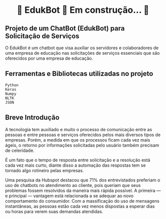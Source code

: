 <h1 align="center"> 
	🚧  EdukBot 🚀 Em construção...  🚧
</h1>

## Projeto de um ChatBot (EdukBot) para Solicitação de Serviços ##

O EdukBot é um chatbot que visa auxiliar os servidores e colaboradores de uma empresa de educação nas solicitações de serviços essenciais que são oferecidos por uma empresa de educação.

## Ferramentas e Bibliotecas utilizadas no projeto

```
Python
Keras
Numpy
NLTK
JSON
```
## Breve Introdução

A tecnologia tem auxiliado e muito o processo de comunicação entre as 
pessoas e entre pessoas e serviços oferecidos pelos mais diversos tipos
de empresas. Porém, a medida em que os processos ficam cada vez mais ágeis, 
o retorno por informações solicitadas pelo usuário também precisam 
de celeridade. 

É um fato que o tempo de resposta entre solicitação e a resolução está cada 
vez mais curto, diante disso a automação das respostas tem se tornado algo rotineiro pelas empresas. 

Uma pesquisa da Hubspot destacou que 71% dos entrevistados preferiam o uso de chatbots no atendimento
ao cliente, pois queriam que seus problemas fossem resolvidos da maneira mais rápida possível. A primeira — e principal — vantagem está relacionada a se adequar ao novo comportamento do consumidor. Com a massificação do uso de mensagens instantâneas, as pessoas estão cada vez menos dispostas a esperar dias ou horas para verem suas demandas atendidas.
